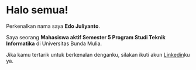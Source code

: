 # Halo semua! 

Perkenalkan nama saya **Edo Juliyanto**.

Saya seorang **Mahasiswa aktif Semester 5 Program Studi Teknik Informatika** di Universitas Bunda Mulia.

Jika kamu tertarik untuk berkenalan denganku, silakan ikuti akun [Linkedin](https://www.linkedin.com/in/edo-juliyanto-8aa63a177/)ku ya.
